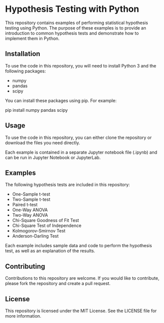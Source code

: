 # Hypothesis Testing with Python

This repository contains examples of performing statistical hypothesis testing using Python. The purpose of these examples is to provide an introduction to common hypothesis tests and demonstrate how to implement them in Python.

## Installation

To use the code in this repository, you will need to install Python 3 and the following packages:

- numpy
- pandas
- scipy

You can install these packages using pip. For example:

pip install numpy pandas scipy

## Usage

To use the code in this repository, you can either clone the repository or download the files you need directly.

Each example is contained in a separate Jupyter notebook file (.ipynb) and can be run in Jupyter Notebook or JupyterLab.

## Examples

The following hypothesis tests are included in this repository:

- One-Sample t-test
- Two-Sample t-test
- Paired t-test
- One-Way ANOVA
- Two-Way ANOVA
- Chi-Square Goodness of Fit Test
- Chi-Square Test of Independence
- Kolmogorov-Smirnov Test
- Anderson-Darling Test

Each example includes sample data and code to perform the hypothesis test, as well as an explanation of the results.

## Contributing

Contributions to this repository are welcome. If you would like to contribute, please fork the repository and create a pull request.

## License

This repository is licensed under the MIT License. See the LICENSE file for more information.
